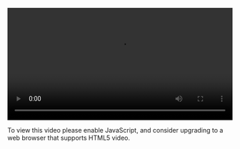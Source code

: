 <video controls="" style="width: 100%; display: block;"><source src="http://o86bpj665.bkt.clouddn.com/react-baby/2-react-hello-world.mp4" type="video/mp4"><p>To view this video please enable JavaScript, and consider upgrading to a web browser that supports HTML5 video.</p></video>
